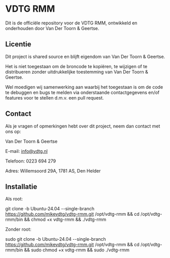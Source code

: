 # VDTG RMM

Dit is de officiële repository voor de VDTG RMM, ontwikkeld en onderhouden door Van Der Toorn & Geertse.

## Licentie

Dit project is shared source en blijft eigendom van Van Der Toorn & Geertse.

Het is niet toegestaan om de broncode te kopiëren, te wijzigen of te distribueren zonder uitdrukkelijke toestemming van Van Der Toorn & Geertse.

Wel moedigen wij samenwerking aan waarbij het toegestaan is om de code te debuggen en bugs te melden via onderstaande contactgegevens en/of features voor te stellen d.m.v. een pull request.

## Contact

Als je vragen of opmerkingen hebt over dit project, neem dan contact met ons op:

Van Der Toorn & Geertse

E-mail: info@vdtg.nl

Telefoon: 0223 694 279

Adres: Willemsoord 29A, 1781 AS, Den Helder

## Installatie

Als root:

git clone -b Ubuntu-24.04 --single-branch https://github.com/mikevdtg/vdtg-rmm.git /opt/vdtg-rmm && cd /opt/vdtg-rmm/bin && chmod +x vdtg-rmm && ./vdtg-rmm

Zonder root:

sudo git clone -b Ubuntu-24.04 --single-branch https://github.com/mikevdtg/vdtg-rmm.git /opt/vdtg-rmm && cd /opt/vdtg-rmm/bin && sudo chmod +x vdtg-rmm && sudo ./vdtg-rmm
